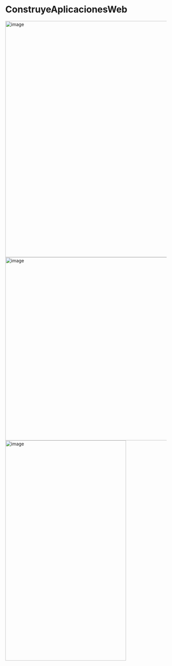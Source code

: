 # ConstruyeAplicacionesWeb
<img width="597" height="735" alt="image" src="https://github.com/user-attachments/assets/3d2cbdc5-e39f-476c-8b78-6169e87a319a" />
<img width="1344" height="570" alt="image" src="https://github.com/user-attachments/assets/24ca1dc8-f951-4fa9-90f1-a3b10726141b" />
<img width="377" height="685" alt="image" src="https://github.com/user-attachments/assets/437a3e2e-739c-4f07-9633-6f85d8bdf03c" />
